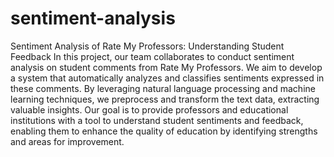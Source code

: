 # sentiment-analysis
Sentiment Analysis of Rate My Professors: Understanding Student Feedback
In this project, our team collaborates to conduct sentiment analysis on student comments from Rate My Professors. We aim to develop a system that automatically analyzes and classifies sentiments expressed in these comments. By leveraging natural language processing and machine learning techniques, we preprocess and transform the text data, extracting valuable insights. Our goal is to provide professors and educational institutions with a tool to understand student sentiments and feedback, enabling them to enhance the quality of education by identifying strengths and areas for improvement.
